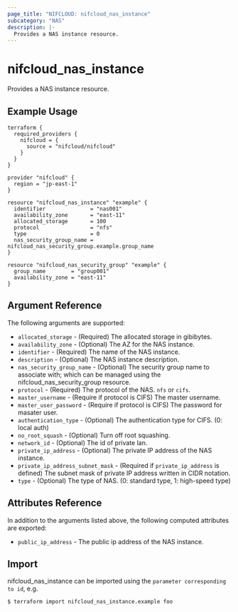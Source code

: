 ```yaml
---
page_title: "NIFCLOUD: nifcloud_nas_instance"
subcategory: "NAS"
description: |-
  Provides a NAS instance resource.
---
```


# nifcloud_nas_instance

Provides a NAS instance resource.

## Example Usage

```hcl
terraform {
  required_providers {
    nifcloud = {
      source = "nifcloud/nifcloud"
    }
  }
}

provider "nifcloud" {
  region = "jp-east-1"
}

resource "nifcloud_nas_instance" "example" {
  identifier              = "nas001"
  availability_zone       = "east-11"
  allocated_storage       = 100
  protocol                = "nfs"
  type                    = 0
  nas_security_group_name = nifcloud_nas_security_group.example.group_name
}

resource "nifcloud_nas_security_group" "example" {
  group_name        = "group001"
  availability_zone = "east-11"
}
```

## Argument Reference

The following arguments are supported:

* `allocated_storage` - (Required) The allocated storage in gibibytes.
* `availability_zone` - (Optional) The AZ for the NAS instance.
* `identifier` - (Required) The name of the NAS instance.
* `description` - (Optional) The NAS instance description.
* `nas_security_group_name` - (Optional) The security group name to associate with; which can be managed using the nifcloud_nas_security_group resource.
* `protocol` - (Required) The protocol of the NAS. `nfs` or `cifs`.
* `master_username` - (Require if protocol is CIFS) The master username.
* `master_user_password` - (Require if protocol is CIFS) The password for masater user.
* `authentication_type` - (Optional) The authentication type for CIFS. (0: local auth)
* `no_root_squash` - (Optional) Turn off root squashing.
* `network_id` - (Optional) The id of private lan.
* `private_ip_address` - (Optional) The private IP address of the NAS instance.
* `private_ip_address_subnet_mask` - (Required if `private_ip_address` is defined) The subnet mask of private IP address written in CIDR notation.
* `type` - (Optional) The type of NAS. (0: standard type, 1: high-speed type)

## Attributes Reference

In addition to the arguments listed above, the following computed attributes are exported:

* `public_ip_address` - The public ip address of the NAS instance.

## Import

nifcloud_nas_instance can be imported using the `parameter corresponding to id`, e.g.

```
$ terraform import nifcloud_nas_instance.example foo
```
